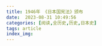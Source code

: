 ```yaml
---
title: 1946年 《日本国宪法》颁布
date:  2023-08-31 10:49:56
categories: [阅读,全历史,历史,日本史]
tags: article
index_img: 
---
```


